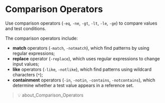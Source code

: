 # Comparison Operators

Use comparison operators (`-eq`, `-ne`, `-gt`, `-lt`, `-le`, `-ge`) to compare values and test conditions.

The comparison operators include:

- **match** operators (`-match`, `-notmatch`), which find patterns by using regular expressions;
- **replace** operator (`-replace`), which uses regular expressions to change input values;
- **like** operators (`-like`, `-notlike`), which find patterns using wildcard characters (`*`);
- **containment** operators (`-in`, `-notin`, `-contains`, `-notcontains`), which determine whether a test value appears in a reference set.

> 💡 about_Comparison_Operators